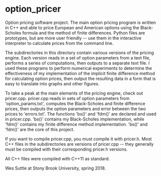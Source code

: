 # option_pricer
Option pricing software project. The main option pricing program is written in C++ and able to price European and American options using the Black-Scholes formula and the method of finite differences. Python files are prototypes, but are more user friendly -- use them in the interactive interpreter to calculate prices from the command line.

The subdirectories in this directory contain various versions of the pricing engine. Each version reads in a set of option parameters from a text file, performs a series of computations, then outputs to a separate text file. I used these programs to perform numerical experiments to determine the effectiveness of my implementation of the implicit finite difference method for calculating option prices, then output the resulting data in a form that is easy to translate into graphs and other figures.

To take a peak at the main elements of the pricing engine, check out pricer.cpp. pricer.cpp reads in sets of option parameters from 'option_params.txt', computes the Black-Scholes and finite difference prices, then outputs the option parameters and error between the two prices to 'errors.txt'. The functions 'bs()' and 'fdm()' are declared and used in pricer.cpp. 'bs()' contains my Black-Scholes implementation, while 'fdm()' contains my finite difference method implementation. 'bs()' and 'fdm()' are the core of this project.

If you want to compile pricer.cpp, you must compile it with pricer.h. Most C++ files in the subdirectories are versions of pricer.cpp -- they generally must be compiled with their corresponding pricer.h versions.

All C++ files were compiled with C++11 as standard.

Wes Suttle at Stony Brook University, spring 2018. 
